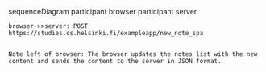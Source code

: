 sequenceDiagram
    participant browser
    participant server

    browser->>server: POST https://studies.cs.helsinki.fi/exampleapp/new_note_spa


    Note left of browser: The browser updates the notes list with the new content and sends the content to the server in JSON format. 
